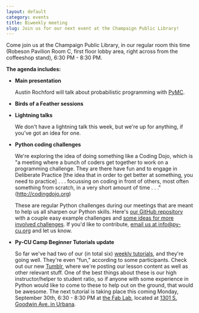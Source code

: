```yaml
---
layout: default
category: events
title: Biweekly meeting
slug: Join us for our next event at the Champaign Public Library!
---
```


Come join us at the Champaign Public Library, in our regular room this time
(Robeson Pavilion Room C, first floor lobby area, right across from the
coffeeshop stand), 6:30 PM - 8:30 PM.

**The agenda includes:**










* **Main presentation**

  Austin Rochford will talk about probabilistic programming with <a href="https://pypi.python.org/pypi/pymc">PyMC</a>.
















* **Birds of a Feather sessions**

* **Lightning talks**

  We don't have a lightning talk this week, but we're up for anything, if
  you've got an idea for one.

* **Python coding challenges**

  We're exploring the idea of doing something like a Coding Dojo, which is "a
  meeting where a bunch of coders get together to work on a programming
  challenge. They are there have fun and to engage in Deliberate Practice \[the
  idea that in order to get better at something, you need to practice\] . . .
  focussing on coding in front of others, most often something from
  scratch, in a very short amount of time . . ." (<a href="http://codingdojo.org/cgi-bin/wiki.pl?WhatIsCodingDojo">http://codingdojo.org</a>)
  
  These are regular Python challenges during our meetings that are meant to help us all
  sharpen our Python skills. Here's <a href="https://github.com/py-cu/pycu-coding-challenges">our GitHub repository</a> with a couple easy example
  challenges and <a href="https://github.com/py-cu/pycu-coding-challenges/issues/1">some ideas
  for more involved challenges</a>. If you'd like to contribute, <a href="mailto:info@py-cu.org?Subject=PyCU%20coding%20dojo">email us at
  info@py-cu.org</a> and let us know.



* **Py-CU Camp Beginner Tutorials update**

  So far we've had two of our (in total six)
  <a href="http://py-cu.github.io/announcements/2013/08/28/Announcement.html">weekly tutorials</a>,
  and they're going well. They're even "fun," according to some participants.
  Check out our new <a href="http://py-curious.tumblr.com/">Tumblr</a>, where
  we're posting our lesson content as well as other relevant stuff. One of the
  best things about these is our high instructor/helper to student ratio, so if
  anyone with some experience in Python would like to come to these to help out
  on the ground, that would be awesome. The next tutorial is taking place this
  coming Monday, September 30th, 6:30 - 8:30 PM at <a href="http://cucfablab.org/">the Fab Lab</a>, located at <a href="http://goo.gl/maps/dKuLR">1301 S. Goodwin Ave. in Urbana</a>.
